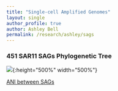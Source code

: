 ```yaml
---
title: "Single-cell Amplified Genomes"
layout: single
author_profile: true
author: Ashley Bell
permalink: /research/ashley/sags
---
```


### 451 SAR11 SAGs Phylogenetic Tree

![](../../../assets/images/Sar11_tree.png){:height="500%" width="500%"}

[ANI between SAGs](/research/ashley/sags/ani)
